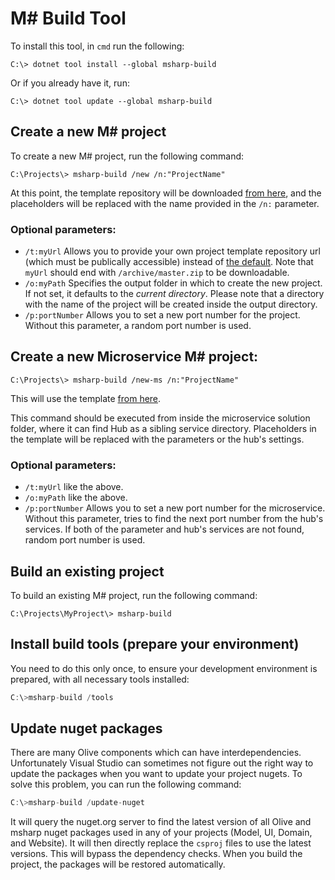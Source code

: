 ﻿# M# Build Tool

To install this tool, in `cmd` run the following:
```
C:\> dotnet tool install --global msharp-build
```

Or if you already have it, run:
```
C:\> dotnet tool update --global msharp-build
```
## Create a new M# project
To create a new M# project, run the following command:
```
C:\Projects\> msharp-build /new /n:"ProjectName"
```
At this point, the template repository will be downloaded [from here](https://github.com/Geeksltd/Olive.MvcTemplate), and the placeholders will be replaced with the name provided in the `/n:` parameter. 

### Optional parameters:

- `/t:myUrl` Allows you to provide your own project template repository url (which must be publically accessible) instead of [the default](https://github.com/Geeksltd/Olive.MvcTemplate/archive/master.zip). Note that `myUrl` should end with `/archive/master.zip` to be downloadable.
- `/o:myPath` Specifies the output folder in which to create the new project. If not set, it defaults to the *current directory*. Please note that a directory with the name of the project will be created inside the output directory.
- `/p:portNumber` Allows you to set a new port number for the project. Without this parameter, a random port number is used. 


## Create a new Microservice M# project:
```
C:\Projects\> msharp-build /new-ms /n:"ProjectName"
```
This will use the template [from here](https://github.com/Geeksltd/Olive.Mvc.Microservice.Template). 

This command should be executed from inside the microservice solution folder, where it can find Hub as a sibling service directory. Placeholders in the template will be replaced with the parameters or the hub's settings.

### Optional parameters:

- `/t:myUrl` like the above.
- `/o:myPath` like the above.
- `/p:portNumber` Allows you to set a new port number for the microservice. Without this parameter, tries to find the next port number from the hub's services. If both of the parameter and hub's services are not found, random port number is used.


## Build an existing project
To build an existing M# project, run the following command:
```
C:\Projects\MyProject\> msharp-build
```

## Install build tools (prepare your environment)
You need to do this only once, to ensure your development environment is prepared, with all necessary tools installed:
```js
C:\>msharp-build /tools
```

## Update nuget packages
There are many Olive components which can have interdependencies. Unfortunately Visual Studio can sometimes not figure out the right way to update the packages when you want to update your project nugets. To solve this problem, you can run the following command:
```js
C:\>msharp-build /update-nuget
```

It will query the nuget.org server to find the latest version of all Olive and msharp nuget packages used in any of your projects (Model, UI, Domain, and Website). It will then directly replace the `csproj` files to use the latest versions. This will bypass the dependency checks. When you build the project, the packages will be restored automatically.
